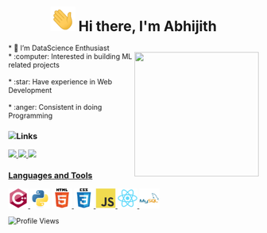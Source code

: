 <h1 align="center"> <img src="https://github.com/ABSphreak/ABSphreak/blob/master/gifs/Hi.gif" width="50px"> Hi there, I'm Abhijith
</h1>
* 👀 I’m DataScience Enthusiast <br><img align="right" src="https://media.giphy.com/media/fwbZnTftCXVocKzfxR/giphy.gif" height="250px" width="250px">
* :computer: Interested in building ML related projects<br>
<br>
* :star: Have experience in Web Development<br>
 <br>
* :anger: Consistent in doing Programming<br>

**<h3> <img src="https://raw.githubusercontent.com/innng/innng/master/assets/kyubey.gif" width="80px" >Links</h3>**
 
 
 
<p><a href="https://github.com/Abhijith720/"><img src="https://img.shields.io/badge/GitHub-100000?style=for-the-badge&logo=github&logoColor=white">
<a href="mailto:abhijithguntur23@gmail.com"><img src="https://img.shields.io/badge/Gmail-D14836?style=for-the-badge&logo=gmail&logoColor=white">
  <a href="https://www.linkedin.com/in/abhijith-guntur-2619b2173/"><img src="https://img.shields.io/badge/LinkedIn-0077B5?style=for-the-badge&logo=linkedin&logoColor=white"></p>
  
**<h3 align="left">Languages and Tools</h3>**
<p align="left"> <a href="https://raw.githubusercontent.com/devicons/devicon/master/icons/cplusplus/cplusplus-original.svg"> <img src="https://raw.githubusercontent.com/devicons/devicon/master/icons/cplusplus/cplusplus-original.svg" alt="cplusplus" width="40" height="40"/> </a> 
  <a href="https://raw.githubusercontent.com/devicons/devicon/master/icons/python/python-original.svg"><img src="https://raw.githubusercontent.com/devicons/devicon/master/icons/python/python-original.svg" width="40" height="40"></a>
  <a href="https://www.w3.org/html/" target="_blank"> <img src="https://raw.githubusercontent.com/devicons/devicon/master/icons/html5/html5-original-wordmark.svg" alt="html5" width="40" height="40"/> </a>
  <a href="https://www.w3schools.com/css/" target="_blank"> <img src="https://raw.githubusercontent.com/devicons/devicon/master/icons/css3/css3-original-wordmark.svg" alt="css3" width="40" height="40"/> </a> 
  <a href="https://developer.mozilla.org/en-US/docs/Web/JavaScript" target="_blank"> <img src="https://raw.githubusercontent.com/devicons/devicon/master/icons/javascript/javascript-original.svg" alt="javascript" width="40" height="40"/> </a>
    <a href="https://raw.githubusercontent.com/devicons/devicon/master/icons/react/react-original.svg"> <img src="https://raw.githubusercontent.com/devicons/devicon/master/icons/react/react-original.svg" width="40" height="40"/> </a>  
  <a href="https://www.mysql.com/" target="_blank"> <img src="https://raw.githubusercontent.com/devicons/devicon/master/icons/mysql/mysql-original-wordmark.svg" alt="mysql" width="40" height="40"/> </a> </p>
  
  
  ![Profile Views](https://komarev.com/ghpvc/?username=Abhijith720)

<!---
Abhijith720/Abhijith720 is a ✨ special ✨ repository because its `README.md` (this file) appears on your GitHub profile.
You can click the Preview link to take a look at your changes.
--->
